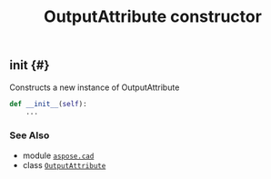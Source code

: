 ﻿---
title: OutputAttribute constructor
second_title: Aspose.CAD for Python via .NET API References
description: 
type: docs
weight: 10
url: /aspose.cad/outputattribute/__init__/
is_root: false
---

## __init__ {#}

Constructs a new instance of OutputAttribute



```python
def __init__(self):
    ...
```





### See Also
* module [`aspose.cad`](../../)
* class [`OutputAttribute`](/cad/python-net/aspose.cad/outputattribute)

